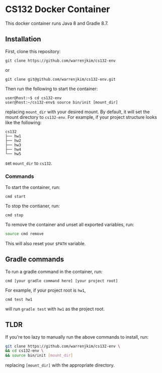 # CS132 Docker Container
This docker container runs Java 8 and Gradle 8.7.

## Installation
First, clone this repository:
```console
git clone https://github.com/warrenjkim/cs132-env
```
or
```console
git clone git@github.com/warrenjkim/cs132-env.git
```

Then run the following to start the container:
```console
user@host:~$ cd cs132-env
user@host:~/cs132-env$ source bin/init [mount_dir]
```
replacing `mount_dir` with your desired mount. By default, it will
set the mount directory to `cs132-env`. For example, if your project structure
looks like the following:
```
cs132
├── hw1
├── hw2
├── hw3
├── hw4
└── hw5
```
set `mount_dir` to `cs132`.


### Commands
To start the container, run:
```
cmd start
```

To stop the contianer, run:
```
cmd stop
```

To remove the container and unset all exported variables, run:
```bash
source cmd remove
```
This will also reset your `$PATH` variable.


## Gradle commands
To run a gradle command in the container, run:
```
cmd [your gradle command here] [your project root]
```

For example, if your project root is `hw1`,
```
cmd test hw1
```
will run `gradle test` with `hw1` as the project root.


## TLDR
If you're too lazy to manually run the above commands to install, run:
```bash
git clone https://github.com/warrenjkim/cs132-env \
&& cd cs132-env \
&& source bin/init [mount_dir]
```
replacing `[mount_dir]` with the appropriate directory.
